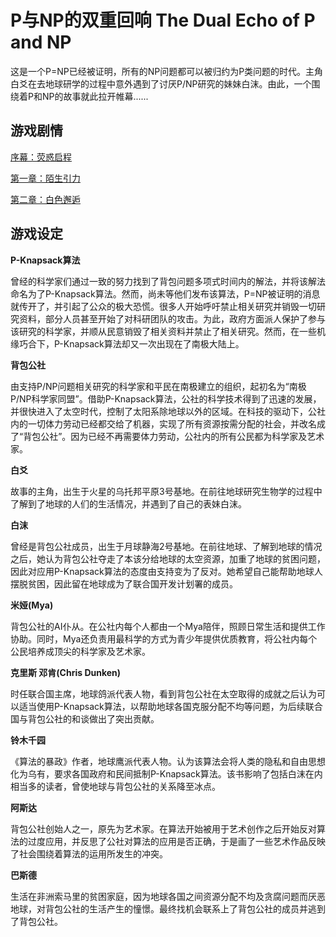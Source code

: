 # P与NP的双重回响 The Dual Echo of P and NP

这是一个P=NP已经被证明，所有的NP问题都可以被归约为P类问题的时代。主角白爻在去地球研学的过程中意外遇到了讨厌P/NP研究的妹妹白沫。由此，一个围绕着P和NP的故事就此拉开帷幕......

## 游戏剧情

[序幕：荧惑启程](https://github.com/yuhan2680/TheDualEchoOfPAndNP/blob/main/script/zh-hans/序幕：荧惑启程.md)

[第一章：陌生引力](https://github.com/yuhan2680/TheDualEchoOfPAndNP/blob/main/script/zh-hans/第一章：陌生引力.md)

[第二章：白色邂逅](https://github.com/yuhan2680/TheDualEchoOfPAndNP/blob/main/script/zh-hans/第二章：白色邂逅.md)

## 游戏设定

**P-Knapsack算法**

曾经的科学家们通过一致的努力找到了背包问题多项式时间内的解法，并将该解法命名为了P-Knapsack算法。然而，尚未等他们发布该算法，P=NP被证明的消息就传开了，并引起了公众的极大恐慌。很多人开始呼吁禁止相关研究并销毁一切研究资料，部分人员甚至开始了对科研团队的攻击。为此，政府方面派人保护了参与该研究的科学家，并顺从民意销毁了相关资料并禁止了相关研究。然而，在一些机缘巧合下，P-Knapsack算法却又一次出现在了南极大陆上。

**背包公社**

由支持P/NP问题相关研究的科学家和平民在南极建立的组织，起初名为“南极P/NP科学家同盟”。借助P-Knapsack算法，公社的科学技术得到了迅速的发展，并很快进入了太空时代，控制了太阳系除地球以外的区域。在科技的驱动下，公社内的一切体力劳动已经都交给了机器，实现了所有资源按需分配的社会，并改名成了“背包公社”。因为已经不再需要体力劳动，公社内的所有公民都为科学家及艺术家。

**白爻**

故事的主角，出生于火星的乌托邦平原3号基地。在前往地球研究生物学的过程中了解到了地球的人们的生活情况，并遇到了自己的表妹白沫。

**白沫**

曾经是背包公社成员，出生于月球静海2号基地。在前往地球、了解到地球的情况之后，她认为背包公社夺走了本该分给地球的太空资源，加重了地球的贫困问题，因此对应用P-Knapsack算法的态度由支持变为了反对。她希望自己能帮助地球人摆脱贫困，因此留在地球成为了联合国开发计划署的成员。

**米娅(Mya)**

背包公社的AI仆从。在公社内每个人都由一个Mya陪伴，照顾日常生活和提供工作协助。同时，Mya还负责用最科学的方式为青少年提供优质教育，将公社内每个公民培养成顶尖的科学家及艺术家。

**克里斯 邓肯(Chris Dunken)**

时任联合国主席，地球鸽派代表人物，看到背包公社在太空取得的成就之后认为可以适当使用P-Knapsack算法，以帮助地球各国克服分配不均等问题，为后续联合国与背包公社的和谈做出了突出贡献。

**铃木千园**

《算法的暴政》作者，地球鹰派代表人物。认为该算法会将人类的隐私和自由思想化为乌有，要求各国政府和民间抵制P-Knapsack算法。该书影响了包括白沫在内相当多的读者，曾使地球与背包公社的关系降至冰点。

**阿斯达**

背包公社创始人之一，原先为艺术家。在算法开始被用于艺术创作之后开始反对算法的过度应用，并反思了公社对算法的应用是否正确，于是画了一些艺术作品反映了社会围绕着算法的运用所发生的冲突。

**巴斯德**

生活在非洲索马里的贫困家庭，因为地球各国之间资源分配不均及贪腐问题而厌恶地球，对背包公社的生活产生的憧憬。最终找机会联系上了背包公社的成员并逃到了背包公社。
